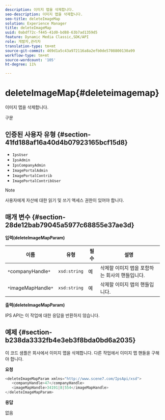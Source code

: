 ```yaml
---
description: 이미지 맵을 삭제합니다.
seo-description: 이미지 맵을 삭제합니다.
seo-title: deleteImageMap
solution: Experience Manager
title: deleteImageMap
uuid: 0abdf72c-f445-41d0-bd88-63b7ad1359d5
feature: Dynamic Media Classic,SDK/API
role: 개발자,관리자
translation-type: tm+mt
source-git-commit: 469d1a5c43a972116a8a2efb0de5708800130a99
workflow-type: tm+mt
source-wordcount: '105'
ht-degree: 11%

---
```



# deleteImageMap{#deleteimagemap}

이미지 맵을 삭제합니다.

구문

## 인증된 사용자 유형 {#section-41fd188af16a40d4b07923165bcf15d8}

* `IpsUser`
* `IpsAdmin`
* `IpsCompanyAdmin`
* `ImagePortalAdmin`
* `ImagePortalContrib`
* `ImagePortalContribUser`

>[!NOTE]
>
>사용자에게 자산에 대한 읽기 및 쓰기 액세스 권한이 있어야 합니다.

## 매개 변수 {#section-28de12bab79045a5977c68855e37ae3d}

**입력(deleteImageMapParam)**

| 이름 | 유형 | 필수 | 설명 |
|---|---|---|---|
| `*`companyHandle`*` | `xsd:string` | 예 | 삭제할 이미지 맵을 포함하는 회사의 핸들입니다. |
| `*`imageMapHandle`*` | `xsd:string` | 예 | 삭제할 이미지 맵의 핸들입니다. |

**출력(deleteImageMapParam)**

IPS API는 이 작업에 대한 응답을 반환하지 않습니다.

## 예제 {#section-b238da3332fb4e3eb3f8bda0bd6a2035}

이 코드 샘플은 회사에서 이미지 맵을 삭제합니다. 다른 작업에서 이미지 맵 핸들을 구해야 합니다.

**요청**

```java
<deleteImageMapParam xmlns="http://www.scene7.com/IpsApi/xsd">
   <companyHandle>47</companyHandle>
   <imageMapHandle>34191|8|554</imageMapHandle>
</deleteImageMapParam>
```

**응답**

없음
